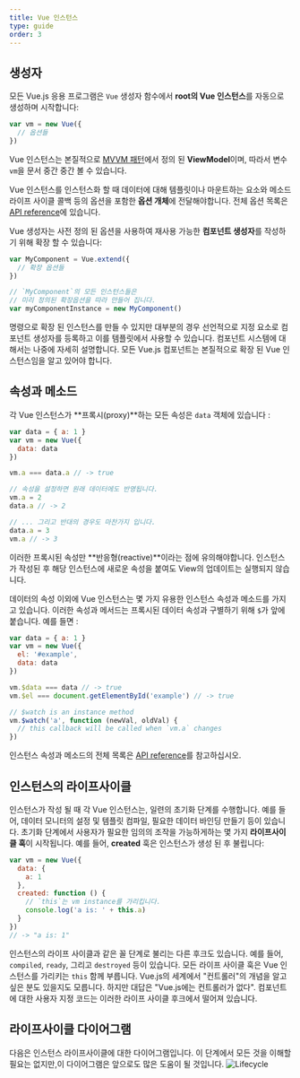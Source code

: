 ```yaml
---
title: Vue 인스턴스
type: guide
order: 3
---
```


## 생성자

모든 Vue.js 응용 프로그램은 `Vue` 생성자 함수에서 **root의 Vue 인스턴스**를 자동으로 생성하며 시작합니다:

``` js
var vm = new Vue({
  // 옵션들
})
```

Vue 인스턴스는 본질적으로 [MVVM 패턴](https://en.wikipedia.org/wiki/Model_View_ViewModel)에서 정의 된 **ViewModel**이며, 따라서 변수 `vm`을 문서 중간 중간 볼 수 있습니다.

Vue 인스턴스를 인스턴스화 할 때 데이터에 대해 템플릿이나 마운트하는 요소와 메소드 라이프 사이클 콜백 등의 옵션을 포함한 **옵션 개체**에 전달해야합니다. 전체 옵션 목록은 [API reference](/api)에 있습니다.


Vue 생성자는 사전 정의 된 옵션을 사용하여 재사용 가능한 **컴포넌트 생성자**를 작성하기 위해 확장 할 수 있습니다:

``` js
var MyComponent = Vue.extend({
  // 확장 옵션들
})

// `MyComponent`의 모든 인스턴스들은
// 미리 정의된 확장옵션을 따라 만들어 집니다.
var myComponentInstance = new MyComponent()
```

명령으로 확장 된 인스턴스를 만들 수 있지만 대부분의 경우 선언적으로 지정 요소로 컴포넌트 생성자를 등록하고 이를 템플릿에서 사용할 수 있습니다. 컴포넌트 시스템에 대해서는 나중에 자세히 설명합니다. 모든 Vue.js 컴포넌트는 본질적으로 확장 된 Vue 인스턴스임을 알고 있어야 합니다.

## 속성과 메소드

각 Vue 인스턴스가 **프록시(proxy)**하는 모든 속성은 `data` 객체에 있습니다 :
``` js
var data = { a: 1 }
var vm = new Vue({
  data: data
})

vm.a === data.a // -> true

// 속성을 설정하면 원래 데이터에도 반영됩니다.
vm.a = 2
data.a // -> 2

// ... 그리고 반대의 경우도 마찬가지 입니다.
data.a = 3
vm.a // -> 3
```

이러한 프록시된 속성만 **반응형(reactive)**이라는 점에 유의해야합니다. 인스턴스가 작성된 후 해당 인스턴스에 새로운 속성을 붙여도 View의 업데이트는 실행되지 않습니다.

데이터의 속성 이외에 Vue 인스턴스는 몇 가지 유용한 인스턴스 속성과 메소드를 가지고 있습니다. 이러한 속성과 메서드는 프록시된 데이터 속성과 구별하기 위해 `$`가 앞에 붙습니다. 예를 들면 :

``` js
var data = { a: 1 }
var vm = new Vue({
  el: '#example',
  data: data
})

vm.$data === data // -> true
vm.$el === document.getElementById('example') // -> true

// $watch is an instance method
vm.$watch('a', function (newVal, oldVal) {
  // this callback will be called when `vm.a` changes
})
```

인스턴스 속성과 메소드의 전체 목록은 [API reference](/api)를 참고하십시오.

## 인스턴스의 라이프사이클

인스턴스가 작성 될 때 각 Vue 인스턴스는, 일련의 초기화 단계를 수행합니다. 예를 들어, 데이터 모니터의 설정 및 템플릿 컴파일, 필요한 데이터 바인딩 만들기 등이 있습니다. 초기화 단계에서 사용자가 필요한 임의의 조작을 가능하게하는 몇 가지 **라이프사이클 훅**이 시작됩니다. 예를 들어, **created** 훅은 인스턴스가 생성 된 후 불립니다:

``` js
var vm = new Vue({
  data: {
    a: 1
  },
  created: function () {
    // `this`는 vm instance를 가리킵니다.
    console.log('a is: ' + this.a)
  }
})
// -> "a is: 1"
```

인스턴스의 라이프 사이클과 같은 꼴 단계로 불리는 다른 후크도 있습니다. 예를 들어, `compiled`, `ready`, 그리고 `destroyed` 등이 있습니다. 모든 라이프 사이클 훅은 Vue 인스턴스를 가리키는 `this` 함께 부릅니다. Vue.js의 세계에서 "컨트롤러"의 개념을 알고 싶은 분도 있을지도 모릅니다. 하지만 대답은 "Vue.js에는 컨트롤러가 없다". 컴포넌트에 대한 사용자 지정 코드는 이러한 라이프 사이클 후크에서 떨어져 있습니다.

## 라이프사이클 다이어그램

다음은 인스턴스 라이프사이클에 대한 다이어그램입니다. 이 단계에서 모든 것을 이해할 필요는 없지만,이 다이어그램은 앞으로도 많은 도움이 될 것입니다.
![Lifecycle](/images/lifecycle.png)
